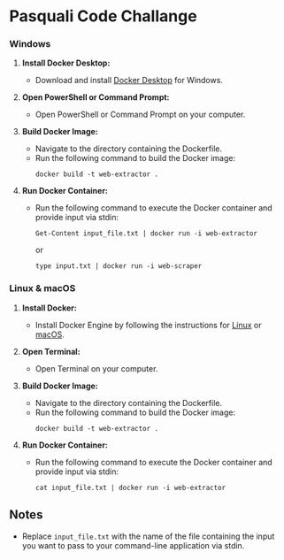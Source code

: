 # Pasquali Code Challange

### Windows

1. **Install Docker Desktop:**
   - Download and install [Docker Desktop](https://www.docker.com/products/docker-desktop) for Windows.

2. **Open PowerShell or Command Prompt:**
   - Open PowerShell or Command Prompt on your computer.

3. **Build Docker Image:**
   - Navigate to the directory containing the Dockerfile.
   - Run the following command to build the Docker image:
     ```
     docker build -t web-extractor .
     ```

4. **Run Docker Container:**
   - Run the following command to execute the Docker container and provide input via stdin:
     ```
     Get-Content input_file.txt | docker run -i web-extractor
     ```
     or

     ```
     type input.txt | docker run -i web-scraper
     ```

### Linux & macOS

1. **Install Docker:**
   - Install Docker Engine by following the instructions for [Linux](https://docs.docker.com/engine/install/) or [macOS](https://docs.docker.com/docker-for-mac/install/).

2. **Open Terminal:**
   - Open Terminal on your computer.

3. **Build Docker Image:**
   - Navigate to the directory containing the Dockerfile.
   - Run the following command to build the Docker image:
     ```
     docker build -t web-extractor .
     ```

4. **Run Docker Container:**
   - Run the following command to execute the Docker container and provide input via stdin:
     ```
     cat input_file.txt | docker run -i web-extractor
     ```

## Notes

- Replace `input_file.txt` with the name of the file containing the input you want to pass to your command-line application via stdin.
